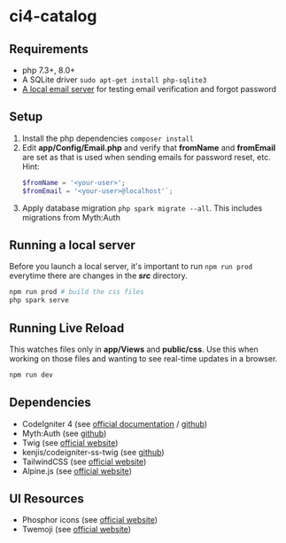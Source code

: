 # ci4-catalog

## Requirements
- php 7.3+, 8.0+
- A SQLite driver `sudo apt-get install php-sqlite3`
- [A local email server](https://gist.github.com/raelgc/6031274) for testing email verification and forgot password

## Setup
1. Install the php dependencies `composer install`
2. Edit **app/Config/Email.php** and verify that **fromName** and **fromEmail** are set as that is used when sending emails for password reset, etc. Hint:
    ```php
    $fromName = '<your-user>';
    $fromEmail = '<your-user>@localhost'`;
    ```
3. Apply database migration `php spark migrate --all`. This includes migrations from Myth:Auth

## Running a local server
Before you launch a local server, it's important to run `npm run prod` everytime there are changes in the ***src*** directory.
```bash
npm run prod # build the css files
php spark serve
```

## Running Live Reload
This watches files only in **app/Views** and **public/css**. Use this when working on those files and wanting to see real-time updates in a browser.
```bash
npm run dev
```

## Dependencies
- CodeIgniter 4 (see [official documentation](https://codeigniter.com/user_guide/intro/index.html) / [github](https://github.com/codeigniter4/CodeIgniter4))
- Myth:Auth (see [github](https://github.com/lonnieezell/myth-auth))
- Twig (see [official website](https://twig.symfony.com/))
- kenjis/codeigniter-ss-twig (see [github](https://github.com/kenjis/codeigniter-ss-twig))
- TailwindCSS (see [official website](https://tailwindcss.com/))
- Alpine.js (see [official website](https://alpinejs.dev/))

## UI Resources
- Phosphor icons (see [official website](https://phosphoricons.com/))
- Twemoji (see [official website](https://twemoji.twitter.com/))
